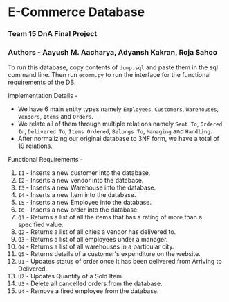 # E-Commerce Database

### Team 15 DnA Final Project
### Authors - Aayush M. Aacharya, Adyansh Kakran, Roja Sahoo

To run this database, copy contents of `dump.sql` and paste them in the sql command line. Then run `ecomm.py` to run the interface for the functional requirements of the DB.

Implementation Details -
* We have 6 main entity types namely `Employees`, `Customers`, `Warehouses`, `Vendors`, `Items` and `Orders`.
* We relate all of them through multiple relations namely `Sent To`, `Ordered In`, `Delivered To`, `Items Ordered`, `Belongs To`, `Managing` and `Handling`.
* After normalizing our original database to 3NF form, we have a total of 19 relations.

Functional Requirements - 
1. `I1` - Inserts a new customer into the database.
2. `I2` - Inserts a new vendor into the database.
3. `I3` - Inserts a new Warehouse into the database.
4. `I4` - Inserts a new Item into the database.
5. `I5` - Inserts a new Employee into the database.
6. `I6` - Inserts a new order into the database.
7. `Q1` - Returns a list of all the items that has a rating of more than a specified value.
8. `Q2` - Returns a list of all cities a vendor has delivered to.
9. `Q3` - Returns a list of all employees under a manager.
10. `Q4` - Returns a list of all warehouses in a particular city.
11. `Q5` - Returns details of a customer's expenditure on the website.
12. `U1` - Updates status of order once it has been delivered from Arriving to Delivered.
13. `U2` - Updates Quantity of a Sold Item.
14. `U3` - Delete all cancelled orders from the database.
15. `U4` - Remove a fired employee from the database.
